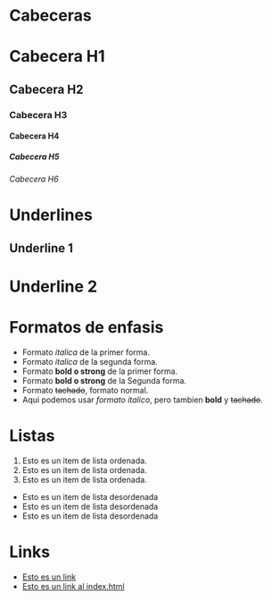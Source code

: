 # Cabeceras
# Cabecera H1
## Cabecera H2
### Cabecera H3
#### Cabecera H4
##### Cabecera H5
###### Cabecera H6


# Underlines
Underline 1
-

Underline 2
=


# Formatos de enfasis
- Formato *italica* de la primer forma.
- Formato _italica_ de la segunda forma.
- Formato **bold o strong** de la primer forma.
- Formato __bold o strong__ de la Segunda forma.
- Formato ~~tachado~~, formato normal.
- Aqui podemos usar *formato italico*, pero tambien **bold** y ~~tachado~~.

# Listas

1. Esto es un item de lista ordenada.
1. Esto es un item de lista ordenada.
1. Esto es un item de lista ordenada.
- Esto es un item de lista desordenada
- Esto es un item de lista desordenada
- Esto es un item de lista desordenada


# Links
- [Esto es un link](http://www.google.com)
- [Esto es un link al index.html](index.html)